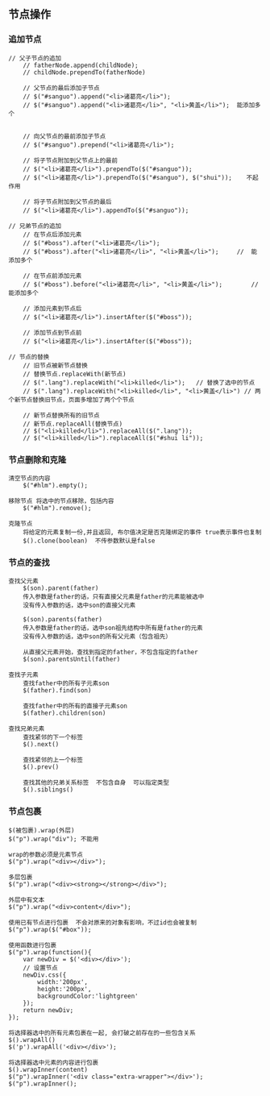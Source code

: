 ## 节点操作

### 追加节点

	// 父子节点的追加
		// fatherNode.append(childNode);
		// childNode.prependTo(fatherNode)
		
		// 父节点的最后添加子节点
		// $("#sanguo").append("<li>诸葛亮</li>");
		// $("#sanguo").append("<li>诸葛亮</li>", "<li>黄盖</li>");	能添加多个


		// 向父节点的最前添加子节点
		// $("#sanguo").prepend("<li>诸葛亮</li>");

		// 将子节点附加到父节点上的最前
		// $("<li>诸葛亮</li>").prependTo($("#sanguo"));
		// $("<li>诸葛亮</li>").prependTo($("#sanguo"), $("shui"));	不起作用

		// 将子节点附加到父节点的最后
		// $("<li>诸葛亮</li>").appendTo($("#sanguo"));

	// 兄弟节点的追加
		// 在节点后添加元素
		// $("#boss").after("<li>诸葛亮</li>");
		// $("#boss").after("<li>诸葛亮</li>", "<li>黄盖</li>");		//  能添加多个

		// 在节点前添加元素
		// $("#boss").before("<li>诸葛亮</li>", "<li>黄盖</li>");		//  能添加多个

		// 添加元素到节点后
		// $("<li>诸葛亮</li>").insertAfter($("#boss"));

		// 添加节点到节点前
		// $("<li>诸葛亮</li>").insertAfter($("#boss"));			

	// 节点的替换
		// 旧节点被新节点替换
		// 替换节点.replaceWith(新节点)
		// $(".lang").replaceWith("<li>killed</li>");	// 替换了选中的节点
		// $(".lang").replaceWith("<li>killed</li>", "<li>黄盖</li>")	// 两个新节点替换旧节点，页面多增加了两个个节点

		// 新节点替换所有的旧节点
		// 新节点.replaceAll(替换节点)
		// $("<li>killed</li>").replaceAll($(".lang"));	
		// $("<li>killed</li>").replaceAll($("#shui li"));

### 节点删除和克隆

	清空节点的内容
		$("#hlm").empty();

	移除节点 将选中的节点移除，包括内容
		$("#hlm").remove();

	克隆节点
		将给定的元素复制一份,并且返回, 布尔值决定是否克隆绑定的事件 true表示事件也复制
		$().clone(boolean)	不传参数默认是false

### 节点的查找

	查找父元素
		$(son).parent(father)
		传入参数是father的话，只有直接父元素是father的元素能被选中
		没有传入参数的话，选中son的直接父元素

		$(son).parents(father)
		传入参数是father的话，选中son祖先结构中所有是father的元素
		没有传入参数的话，选中son的所有父元素（包含祖先）

		从直接父元素开始，查找到指定的father，不包含指定的father
		$(son).parentsUntil(father)

	查找子元素
		查找father中的所有子元素son
		$(father).find(son)

		查找father中的所有的直接子元素son
		$(father).children(son)

	查找兄弟元素
		查找紧邻的下一个标签
		$().next()

		查找紧邻的上一个标签
		$().prev()

		查找其他的兄弟关系标签  不包含自身  可以指定类型
		$().siblings()

### 节点包裹

	$(被包裹).wrap(外层)
	$("p").wrap("div");	不能用

	wrap的参数必须是元素节点
	$("p").wrap("<div></div>");

	多层包裹
	$("p").wrap("<div><strong></strong></div>");

	外层中有文本
	$("p").wrap("<div>content</div>");

	使用已有节点进行包裹	不会对原来的对象有影响，不过id也会被复制
	$("p").wrap($("#box"));

	使用函数进行包裹
	$("p").wrap(function(){
		var newDiv = $('<div></div>');
		// 设置节点
		newDiv.css({
			width:'200px',
			height:'200px',
			backgroundColor:'lightgreen'
		});
		return newDiv;
	});

	将选择器选中的所有元素包裹在一起, 会打破之前存在的一些包含关系
	$().wrapAll() 	
	$('p').wrapAll('<div></div>');
	
	将选择器选中元素的内容进行包裹
	$().wrapInner(content)  
	$("p").wrapInner('<div class="extra-wrapper"></div>');
	$("p").wrapInner();

